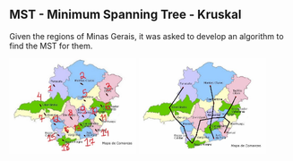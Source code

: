 ## MST - Minimum Spanning Tree - Kruskal

Given the regions of Minas Gerais, it was asked to develop an algorithm to find the MST for them.

<img src = "img-input.jpg" style = "width:45%" /> <img src = "img-output.jpg" style = "width:45%"/>


